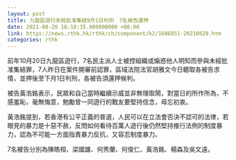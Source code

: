 ```yaml
---
layout: post
title: 九龍區遊行未經批准集結9月1日判刑　7名被告還押
date: 2021-08-20 18:18:35.000000000 +08:00
link: https://news.rthk.hk/rthk/ch/component/k2/1606851-20210820.htm
categories: rthk
---
```


前年10月20日九龍區遊行，7名民主派人士被控組織或煽惑他人明知而參與未經批准集結罪，7人昨日在案件開審前認罪，區域法院法官胡雅文今日聽取各被告求情，並押後至下月1日判刑，各被告須還押候判。

被告黃浩銘表示，民眾和自己當時繼續示威並非無理取鬧，對當日的所作所為，不感羞恥，毫無悔意，勉勵曾一同遊行的戰友要堅持信念，毋忘初衷。

黃浩銘提到，若香港有公平正義的普選，人民可以在立法會否決不認可的法律，若眼見的暴力是十惡不赦，反問如何看待百萬人遊行後仍然堅持推行法例的制度暴力，認為不可能一方面指責暴力反抗，又容忍制度暴力。

7名被告分別為陳皓桓、梁國雄、何秀蘭、何俊仁、黃浩銘、楊森及吳文遠。
